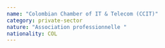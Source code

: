 ```yaml
---
name: "Colombian Chamber of IT & Telecom (CCIT)"
category: private-sector
nature: "Association professionnelle "
nationality: COL
---
```

    